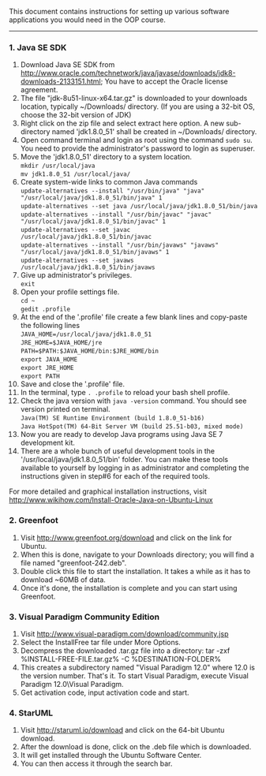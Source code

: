 This document contains instructions for setting up various software applications you would need in the OOP course.

---------------------------------
### 1. Java SE SDK
1. Download Java SE SDK from http://www.oracle.com/technetwork/java/javase/downloads/jdk8-downloads-2133151.html; You have to accept the Oracle license agreement.
2. The file "jdk-8u51-linux-x64.tar.gz" is downloaded to your downloads location, typically ~/Downloads/ directory. (If you are using a 32-bit OS, choose the 32-bit version of JDK)
3. Right click on the zip file and select extract here option. A new sub-directory named 'jdk1.8.0_51' shall be created in ~/Downloads/ directory.
4. Open command terminal and login as root using the command `sudo su`. You need to provide the administrator's password to login as superuser.
5. Move the 'jdk1.8.0_51' directory to a system location.   
    `mkdir /usr/local/java`  
    `mv jdk1.8.0_51 /usr/local/java/`
6. Create system-wide links to common Java commands   
    `update-alternatives --install "/usr/bin/java" "java" "/usr/local/java/jdk1.8.0_51/bin/java" 1`   
    `update-alternatives --set java /usr/local/java/jdk1.8.0_51/bin/java`   
    `update-alternatives --install "/usr/bin/javac" "javac" "/usr/local/java/jdk1.8.0_51/bin/javac" 1`      
    `update-alternatives --set javac /usr/local/java/jdk1.8.0_51/bin/javac`   
    `update-alternatives --install "/usr/bin/javaws" "javaws" "/usr/local/java/jdk1.8.0_51/bin/javaws" 1`   
    `update-alternatives --set javaws /usr/local/java/jdk1.8.0_51/bin/javaws`   
7. Give up administrator's privileges.   
     `exit`
8. Open your profile settings file.   
     `cd ~`   
      `gedit .profile`
9. At the end of the '.profile' file create a few blank lines and copy-paste the following lines   
     `JAVA_HOME=/usr/local/java/jdk1.8.0_51`   
      `JRE_HOME=$JAVA_HOME/jre`   
      `PATH=$PATH:$JAVA_HOME/bin:$JRE_HOME/bin`   
      `export JAVA_HOME`   
      `export JRE_HOME`   
      `export PATH`   
10. Save and close the '.profile' file.
11. In the terminal, type `. .profile` to reload your bash shell profile.
12. Check the java version with `java -version` command. You should see version printed on terminal.   
     `Java(TM) SE Runtime Environment (build 1.8.0_51-b16)`   
     `Java HotSpot(TM) 64-Bit Server VM (build 25.51-b03, mixed mode)`
13. Now you are ready to develop Java programs using Java SE 7 development kit.
14. There are a whole bunch of useful development tools in the '/usr/local/java/jdk1.8.0_51/bin' folder. You can make these tools available to yourself by logging in as administrator and completing the instructions given in step#6 for each of the required tools. 

For more detailed and graphical installation instructions, visit http://www.wikihow.com/Install-Oracle-Java-on-Ubuntu-Linux

### 2. Greenfoot
1. Visit http://www.greenfoot.org/download and click on the link for Ubuntu.
2. When this is done, navigate to your Downloads directory; you will find a file named "greenfoot-242.deb".
3. Double click this file to start the installation. It takes a while as it has to download ~60MB of data.
4. Once it's done, the installation is complete and you can start using Greenfoot.

### 3. Visual Paradigm Community Edition
1. Visit http://www.visual-paradigm.com/download/community.jsp 
2. Select the InstallFree tar file under More Options.
3. Decompress the downloaded .tar.gz file into a directory: tar -zxf %INSTALL-FREE-FILE.tar.gz% -C %DESTINATION-FOLDER%
4. This creates a subdirectory named "Visual Paradigm 12.0" where 12.0 is the version number. That's it. To start Visual Paradigm, execute Visual Paradigm 12.0\Visual Paradigm.
5. Get activation code, input activation code and start.

### 4. StarUML
1. Visit http://staruml.io/download and click on the 64-bit Ubuntu download. 
2. After the download is done, click on the .deb file which is downloaded.
3. It will get installed through the Ubuntu Software Center. 
4. You can then access it through the search bar.
